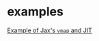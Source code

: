 # examples
[Example of Jax's `vmap` and JIT](https://github.com/gabrielecodes/examples/blob/main/jax_cnn_serial.py)

